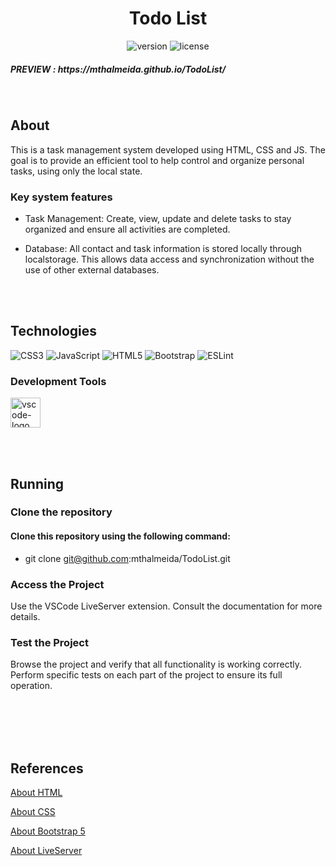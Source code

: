 <h1 align="center">Todo List</h1>

<div align="center">
  
  ![version](https://img.shields.io/badge/version-1.0.1-blue.svg?longCache=true&style=flat-square)
  ![license](https://img.shields.io/badge/license-MIT-green.svg?longCache=true&style=flat-square)
  
</div>

<h5>PREVIEW : https://mthalmeida.github.io/TodoList/</h3>

<br>

##  About
This is a task management system developed using HTML, CSS and JS. The goal is to provide an efficient tool to help control and organize personal tasks, using only the local state.

### Key system features
- Task Management: Create, view, update and delete tasks to stay organized and ensure all activities are completed.

- Database: All contact and task information is stored locally through localstorage. This allows data access and synchronization without the use of other external databases.

<br>
<br>

## Technologies
<p display="inline-block">

![CSS3](https://img.shields.io/badge/css3-%231572B6.svg?style=for-the-badge&logo=css3&logoColor=white) ![JavaScript](https://img.shields.io/badge/javascript-%23323330.svg?style=for-the-badge&logo=javascript&logoColor=%23F7DF1E) ![HTML5](https://img.shields.io/badge/html5-%23E34F26.svg?style=for-the-badge&logo=html5&logoColor=white) ![Bootstrap](https://img.shields.io/badge/bootstrap-%23563D7C.svg?style=for-the-badge&logo=bootstrap&logoColor=white) ![ESLint](https://img.shields.io/badge/ESLint-4B3263?style=for-the-badge&logo=eslint&logoColor=white)
</p>

### Development Tools
<p display="inline-block">
  <img width="48" src="https://upload.wikimedia.org/wikipedia/commons/thumb/9/9a/Visual_Studio_Code_1.35_icon.svg/2048px-Visual_Studio_Code_1.35_icon.svg.png" alt="vscode-logo"/>
</p>

<br>
<br>

## Running
### Clone the repository

#### Clone this repository using the following command:
- git clone git@github.com:mthalmeida/TodoList.git

### Access the Project
Use the VSCode LiveServer extension. Consult the documentation for more details.

### Test the Project
Browse the project and verify that all functionality is working correctly. Perform specific tests on each part of the project to ensure its full operation.

<br>
<br>

<br>
<br>

## References
[About HTML](https://developer.mozilla.org/en-US/docs/Web/HTML/Element)

[About CSS](https://developer.mozilla.org/en-US/docs/Web/CSS)

[About Bootstrap 5](https://getbootstrap.com/docs/5.3/getting-started/introduction/)

[About LiveServer](https://marketplace.visualstudio.com/items?itemName=ritwickdey.LiveServer)

